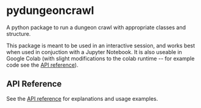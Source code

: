 # pydungeoncrawl

A python package to run a dungeon crawl with appropriate classes and structure.

This package is meant to be used in an interactive session, and works best when used in conjuction with a Jupyter Notebook. It is also useable in Google Colab (with slight modifications to the colab runtime -- for example code see the [API reference](https://dungeon.pynight.com/api)).

## API Reference
See the [API reference](https://dungeon.pynight.com/api) for explanations and usage examples.